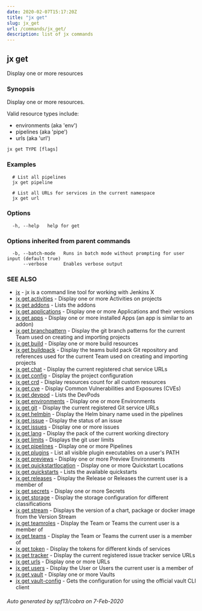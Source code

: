 ```yaml
---
date: 2020-02-07T15:17:20Z
title: "jx get"
slug: jx_get
url: /commands/jx_get/
description: list of jx commands
---
```

## jx get

Display one or more resources

### Synopsis

Display one or more resources. 

Valid resource types include: 

  * environments (aka 'env')  
  * pipelines (aka 'pipe')  
  * urls (aka 'url')

```
jx get TYPE [flags]
```

### Examples

```
  # List all pipelines
  jx get pipeline
  
  # List all URLs for services in the current namespace
  jx get url
```

### Options

```
  -h, --help   help for get
```

### Options inherited from parent commands

```
  -b, --batch-mode   Runs in batch mode without prompting for user input (default true)
      --verbose      Enables verbose output
```

### SEE ALSO

* [jx](/commands/jx/)	 - jx is a command line tool for working with Jenkins X
* [jx get activities](/commands/jx_get_activities/)	 - Display one or more Activities on projects
* [jx get addons](/commands/jx_get_addons/)	 - Lists the addons
* [jx get applications](/commands/jx_get_applications/)	 - Display one or more Applications and their versions
* [jx get apps](/commands/jx_get_apps/)	 - Display one or more installed Apps (an app is similar to an addon)
* [jx get branchpattern](/commands/jx_get_branchpattern/)	 - Display the git branch patterns for the current Team used on creating and importing projects
* [jx get build](/commands/jx_get_build/)	 - Display one or more build resources
* [jx get buildpack](/commands/jx_get_buildpack/)	 - Display the teams build pack Git repository and references used for the current Team used on creating and importing projects
* [jx get chat](/commands/jx_get_chat/)	 - Display the current registered chat service URLs
* [jx get config](/commands/jx_get_config/)	 - Display the project configuration
* [jx get crd](/commands/jx_get_crd/)	 - Display resources count for all custom resources
* [jx get cve](/commands/jx_get_cve/)	 - Display Common Vulnerabilities and Exposures (CVEs)
* [jx get devpod](/commands/jx_get_devpod/)	 - Lists the DevPods
* [jx get environments](/commands/jx_get_environments/)	 - Display one or more Environments
* [jx get git](/commands/jx_get_git/)	 - Display the current registered Git service URLs
* [jx get helmbin](/commands/jx_get_helmbin/)	 - Display the Helm binary name used in the pipelines
* [jx get issue](/commands/jx_get_issue/)	 - Display the status of an issue
* [jx get issues](/commands/jx_get_issues/)	 - Display one or more issues
* [jx get lang](/commands/jx_get_lang/)	 - Display the pack of the current working directory
* [jx get limits](/commands/jx_get_limits/)	 - Displays the git user limits
* [jx get pipelines](/commands/jx_get_pipelines/)	 - Display one or more Pipelines
* [jx get plugins](/commands/jx_get_plugins/)	 - List all visible plugin executables on a user's PATH
* [jx get previews](/commands/jx_get_previews/)	 - Display one or more Preview Environments
* [jx get quickstartlocation](/commands/jx_get_quickstartlocation/)	 - Display one or more Quickstart Locations
* [jx get quickstarts](/commands/jx_get_quickstarts/)	 - Lists the available quickstarts
* [jx get releases](/commands/jx_get_releases/)	 - Display the Release or Releases the current user is a member of
* [jx get secrets](/commands/jx_get_secrets/)	 - Display one or more Secrets
* [jx get storage](/commands/jx_get_storage/)	 - Display the storage configuration for different classifications
* [jx get stream](/commands/jx_get_stream/)	 - Displays the version of a chart, package or docker image from the Version Stream
* [jx get teamroles](/commands/jx_get_teamroles/)	 - Display the Team or Teams the current user is a member of
* [jx get teams](/commands/jx_get_teams/)	 - Display the Team or Teams the current user is a member of
* [jx get token](/commands/jx_get_token/)	 - Display the tokens for different kinds of services
* [jx get tracker](/commands/jx_get_tracker/)	 - Display the current registered issue tracker service URLs
* [jx get urls](/commands/jx_get_urls/)	 - Display one or more URLs
* [jx get users](/commands/jx_get_users/)	 - Display the User or Users the current user is a member of
* [jx get vault](/commands/jx_get_vault/)	 - Display one or more Vaults
* [jx get vault-config](/commands/jx_get_vault-config/)	 - Gets the configuration for using the official vault CLI client

###### Auto generated by spf13/cobra on 7-Feb-2020
